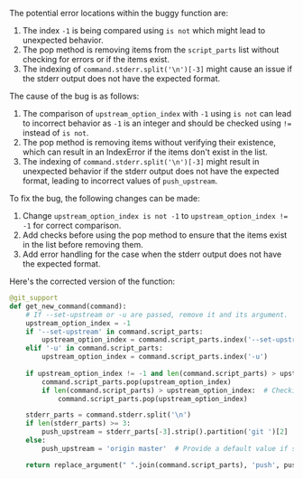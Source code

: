 The potential error locations within the buggy function are:
1. The index `-1` is being compared using `is not` which might lead to unexpected behavior.
2. The pop method is removing items from the `script_parts` list without checking for errors or if the items exist.
3. The indexing of `command.stderr.split('\n')[-3]` might cause an issue if the stderr output does not have the expected format.

The cause of the bug is as follows:
1. The comparison of `upstream_option_index` with `-1` using `is not` can lead to incorrect behavior as `-1` is an integer and should be checked using `!=` instead of `is not`.
2. The pop method is removing items without verifying their existence, which can result in an IndexError if the items don't exist in the list.
3. The indexing of `command.stderr.split('\n')[-3]` might result in unexpected behavior if the stderr output does not have the expected format, leading to incorrect values of `push_upstream`.

To fix the bug, the following changes can be made:
1. Change `upstream_option_index is not -1` to `upstream_option_index != -1` for correct comparison.
2. Add checks before using the pop method to ensure that the items exist in the list before removing them.
3. Add error handling for the case when the stderr output does not have the expected format.

Here's the corrected version of the function:
```python
@git_support
def get_new_command(command):
    # If --set-upstream or -u are passed, remove it and its argument.
    upstream_option_index = -1
    if '--set-upstream' in command.script_parts:
        upstream_option_index = command.script_parts.index('--set-upstream')
    elif '-u' in command.script_parts:
        upstream_option_index = command.script_parts.index('-u')
        
    if upstream_option_index != -1 and len(command.script_parts) > upstream_option_index:
        command.script_parts.pop(upstream_option_index)
        if len(command.script_parts) > upstream_option_index:  # Checking again after the pop
            command.script_parts.pop(upstream_option_index)

    stderr_parts = command.stderr.split('\n')
    if len(stderr_parts) >= 3:
        push_upstream = stderr_parts[-3].strip().partition('git ')[2]
    else:
        push_upstream = 'origin master'  # Provide a default value if stderr format is unexpected

    return replace_argument(" ".join(command.script_parts), 'push', push_upstream)
```